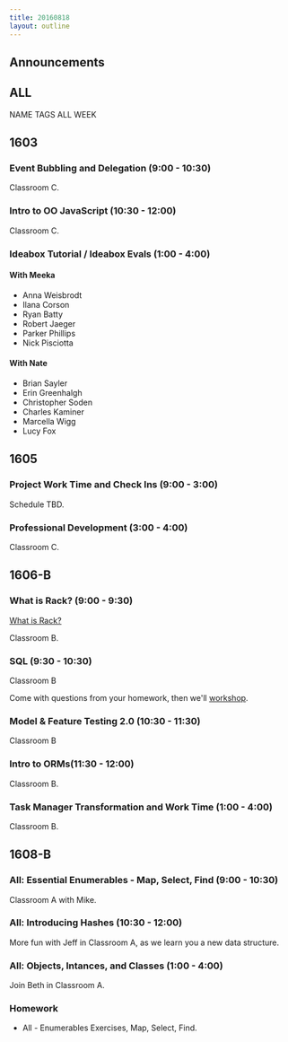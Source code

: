 ```yaml
---
title: 20160818
layout: outline
---
```


## Announcements

## ALL

NAME TAGS ALL WEEK


## 1603

### Event Bubbling and Delegation (9:00 - 10:30)

Classroom C.

### Intro to OO JavaScript (10:30 - 12:00)

Classroom C.

### Ideabox Tutorial / Ideabox Evals (1:00 - 4:00)

#### With Meeka

- Anna Weisbrodt
- Ilana Corson
- Ryan Batty
- Robert Jaeger
- Parker Phillips
- Nick Pisciotta

#### With Nate

- Brian Sayler
- Erin Greenhalgh
- Christopher Soden
- Charles Kaminer
- Marcella Wigg
- Lucy Fox

## 1605

### Project Work Time and Check Ins (9:00 - 3:00)

Schedule TBD.

### Professional Development (3:00 - 4:00)

Classroom C.


## 1606-B

### What is Rack? (9:00 - 9:30)

[What is Rack?](https://www.youtube.com/watch?v=HEXWRTEbj1I)

Classroom B.

### SQL (9:30 - 10:30)

Classroom B

Come with questions from your homework, then we'll [workshop](http://fast-reaches-92707.herokuapp.com/).

### Model & Feature Testing 2.0 (10:30 - 11:30)

Classroom B

### Intro to ORMs(11:30 - 12:00)

Classroom B.

### Task Manager Transformation and Work Time (1:00 - 4:00)

Classroom B.


## 1608-B

### All: Essential Enumerables - Map, Select, Find (9:00 - 10:30)

Classroom A with Mike.

### All: Introducing Hashes (10:30 - 12:00)

More fun with Jeff in Classroom A, as we learn you a new data structure.

### All: Objects, Intances, and Classes (1:00 - 4:00)

Join Beth in Classroom A.

### Homework

* All - Enumerables Exercises, Map, Select, Find.
